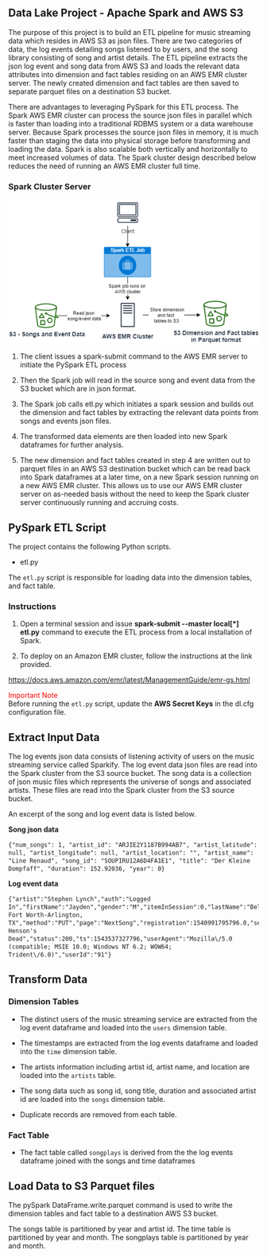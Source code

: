 ## Data Lake Project - Apache Spark and AWS S3
The purpose of this project is to build an ETL pipeline for music streaming data which resides in AWS S3 as json files. There are two categories of data, the log events detailing songs listened to by users, and the song library consisting of song and artist details.  The ETL pipeline extracts the json log event and song data from AWS S3 and loads the relevant data attributes into dimension and fact tables residing on an AWS EMR cluster server. The newly created dimension and fact tables are then saved to separate parquet files on a destination S3 bucket.

There are advantages to leveraging PySpark for this ETL process.  The Spark AWS EMR cluster can process the source json files in parallel which is faster than loading into a traditional RDBMS system or a data warehouse server.  Because Spark processes the source json files in memory, it is much faster than staging the data into physical storage before transforming and loading the data.  Spark is also scalable both vertically and horizontally to meet increased volumes of data.  The Spark cluster design described below reduces the need of running an AWS EMR cluster full time.

### Spark Cluster Server

<img src="Data Lake Project.png"></img>


1. The client issues a spark-submit command to the AWS EMR server to initiate the PySpark ETL process

2.  Then the Spark job will read in the source song and event data from the S3 bucket which are in json format.

3.  The Spark job calls etl.py which initiates a spark session and builds out the dimension and fact tables by extracting the relevant data points from songs and events json files.

4. The transformed data elements are then loaded into new Spark dataframes for further analysis.  

5. The new dimension and fact tables created in step 4 are written out to parquet files in an AWS S3 destination bucket which can be read back into Spark dataframes at a later time, on a new Spark session running on a new AWS EMR cluster.  This allows us to use our AWS EMR cluster server on as-needed basis without the need to keep the Spark cluster server continuously running and accruing costs.



## PySpark ETL Script

The project contains the following Python scripts.

- etl.py

The `etl.py` script is responsible for loading data into the dimension tables, and fact table.

### Instructions

1. Open a terminal session and issue **spark-submit --master local[*] etl.py** command to execute the ETL process from a local installation of Spark.

2. To deploy on an Amazon EMR cluster, follow the instructions at the link provided.

https://docs.aws.amazon.com/emr/latest/ManagementGuide/emr-gs.html

<font color='red'>Important Note</font><br>
Before running the `etl.py` script, update the **AWS Secret Keys** in the dl.cfg configuration file.


## Extract Input Data

The log events json data consists of listening activity of users on the music streaming service called Sparkify. The log event data json files are read into the Spark cluster from the S3 source bucket. The song data is a collection of json music files which represents the universe of songs and associated artists. These files are read into the Spark cluster from the S3 source bucket.

An excerpt of the song and log event data is listed below.

**Song json data**

    {"num_songs": 1, "artist_id": "ARJIE2Y1187B994AB7", "artist_latitude": null, "artist_longitude": null, "artist_location": "", "artist_name": "Line Renaud", "song_id": "SOUPIRU12A6D4FA1E1", "title": "Der Kleine Dompfaff", "duration": 152.92036, "year": 0}

**Log event data**

    {"artist":"Stephen Lynch","auth":"Logged In","firstName":"Jayden","gender":"M","itemInSession":0,"lastName":"Bell","length":182.85669,"level":"free","location":"Dallas-Fort Worth-Arlington, TX","method":"PUT","page":"NextSong","registration":1540991795796.0,"sessionId":829,"song":"Jim Henson's Dead","status":200,"ts":1543537327796,"userAgent":"Mozilla\/5.0 (compatible; MSIE 10.0; Windows NT 6.2; WOW64; Trident\/6.0)","userId":"91"}

## Transform Data
### Dimension Tables

- The distinct users of the music streaming service are extracted from the log event dataframe and loaded into the `users` dimension table.

- The timestamps are extracted from the log events dataframe and loaded into the `time` dimension table.

- The artists information including artist id, artist name, and location are loaded into the `artists` table.

- The song data such as song id, song title, duration and associated artist id are loaded into the `songs` dimension table.

- Duplicate records are removed from each table.


### Fact Table

- The fact table called `songplays` is derived from the the log events dataframe joined with the songs and time dataframes

## Load Data to S3 Parquet files

The pySpark DataFrame.write.parquet command is used to write the dimension tables and fact table to a destination AWS S3 bucket.  

The songs table is partitioned by year and artist id. The time table is partitioned by year and month.  The songplays table is partitioned by year and month.
